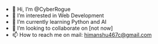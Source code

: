 - 👋 Hi, I’m @CyberRogue
- 👀 I’m interested in Web Development 
- 🌱 I’m currently learning Python and AI
- 💞️ I’m looking to collaborate on [not now]
- 📫 How to reach me on mail: himanshu467c@gmail.com

<!---
Himanshu-Legend/Himanshu-Legend is a ✨ special ✨ repository because its `README.md` (this file) appears on your GitHub profile.
You can click the Preview link to take a look at your changes.
--->
